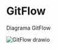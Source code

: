 # GitFlow
Diagrama GitFlow

![GitFlow drawio](https://user-images.githubusercontent.com/9430430/162109767-487d75f9-3dac-451c-9967-667ff2c1b85b.png)
